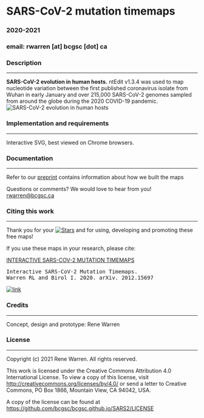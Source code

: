 # SARS-CoV-2 mutation timemaps 

### 2020-2021
### email: rwarren [at] bcgsc [dot] ca


### Description
-----------

**SARS-CoV-2 evolution in human hosts.** ntEdit v1.3.4 was used to map nucleotide variation between the first published coronavirus isolate from Wuhan in early January and over 215,000 SARS-CoV-2 genomes sampled from around the globe during the 2020 COVID-19 pandemic.
![SARS-CoV-2 evolution in human hosts](https://bcgsc.github.io/SARS2/fig1.png?raw=true)


### Implementation and requirements
-------------------------------

Interactive SVG, best viewed on Chrome browsers.


### Documentation
-------------

Refer to our [preprint](https://arxiv.org/pdf/2012.15697.pdf) contains information about how we built the maps

Questions or comments?  We would love to hear from you!
rwarren@bcgsc.ca


### Citing this work 
------------

Thank you for your [![Stars](https://img.shields.io/github/stars/bcgsc/bcgsc.github.io.svg)](https://github.com/bcgsc/bcgsc.github.io/stargazers) and for using, developing and promoting these free maps!

If you use these maps in your research, please cite:

[INTERACTIVE SARS-COV-2 MUTATION TIMEMAPS](https://arxiv.org/pdf/2012.15697.pdf)
<pre>
Interactive SARS-CoV-2 Mutation Timemaps.
Warren RL and Birol I. 2020. arXiv. 2012.15697
</pre>
[![link](https://img.shields.io/badge/SARS2-preprint-brightgreen)](https://arxiv.org/pdf/2012.15697.pdf)

### Credits
-------

Concept, design and prototype: Rene Warren


### License
-------

Copyright (c) 2021  Rene Warren.  All rights reserved.

This work is licensed under the Creative Commons Attribution 4.0 International License. To view a copy of this license, visit http://creativecommons.org/licenses/by/4.0/ or send a letter to Creative Commons, PO Box 1866, Mountain View, CA 94042, USA.

A copy of the license can be found at https://github.com/bcgsc/bcgsc.github.io/SARS2/LICENSE
